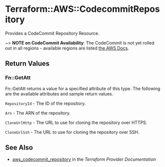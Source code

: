 # Terraform::AWS::CodecommitRepository

Provides a CodeCommit Repository Resource.

~> **NOTE on CodeCommit Availability**: The CodeCommit is not yet rolled out
in all regions - available regions are listed
[the AWS Docs](https://docs.aws.amazon.com/general/latest/gr/rande.html#codecommit_region).

## Return Values

### Fn::GetAtt

Fn::GetAtt returns a value for a specified attribute of this type. The following are the available attributes and sample return values.

`RepositoryId` - The ID of the repository.

`Arn` - The ARN of the repository.

`CloneUrlHttp` - The URL to use for cloning the repository over HTTPS.

`CloneUrlSsh` - The URL to use for cloning the repository over SSH.

## See Also

* [aws_codecommit_repository](https://www.terraform.io/docs/providers/aws/r/codecommit_repository.html) in the _Terraform Provider Documentation_